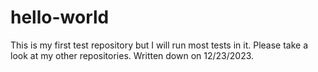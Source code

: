 # hello-world
This is my first test repository but I will run most tests in it. Please take a look at my other repositories. Written down on 12/23/2023.
